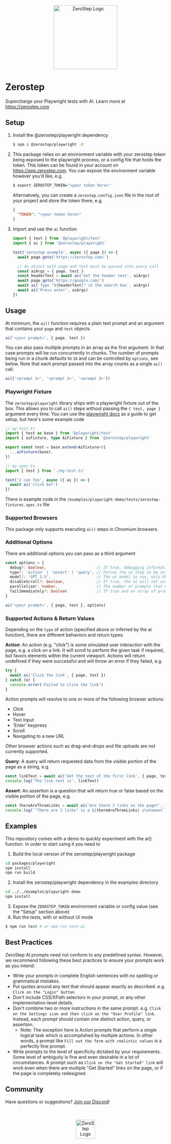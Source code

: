 <div align="center">
  <picture>
    <source
      srcset="https://github.com/zerostep-ai/zerostep/assets/1895887/4bb7ea13-100d-4fdd-84a6-657751bd2197"
      media="(prefers-color-scheme: dark)"
      height="200" width="200"
    />
    <img
      src="https://github.com/zerostep-ai/zerostep/assets/1895887/7de0b6bd-eed9-4977-b25e-495ecaf197c7"
      alt="ZeroStep Logo"
      height="200" width="200"
    />
  </picture>
</div>

# Zerostep

Supercharge your Playwright tests with AI. Learn more at https://zerostep.com

## Setup

1. Install the @zerostep/playwright dependency
   ```sh
   $ npm i @zerostep/playwright -D
   ```

2. This package relies on an environment variable with your zerostep token being exposed to
   the playwright process, or a config file that holds the token. This token can be found
   in your account on https://app.zerostep.com. You can expose the environment variable
   however you'd like, e.g.
   ```sh
   $ export ZEROSTEP_TOKEN="<your token here>"
   ```
   Alternatively, you can create a `zerostep.config.json` file in the root of your project
   and store the token there, e.g.
   ```json
   {
     "TOKEN": "<your token here>"
   }
   ```

3. Import and use the `ai` function
   ```ts
   import { test } from '@playwright/test'
   import { ai } from '@zerostep/playwright'

   test('zerostep example', async ({ page }) => {
     await page.goto('https://zerostep.com/')

     // An object with page and test must be passed into every call
     const aiArgs = { page, test }
     const headerText = await ai('Get the header text', aiArgs)
     await page.goto('https://google.com/')
     await ai(`Type "${headerText}" in the search box`, aiArgs)
     await ai('Press enter', aiArgs)
   })
   ```

## Usage

At minimum, the `ai()` function requires a plain text prompt and an argument that contains your
`page` and `test` objects.

```ts
ai('<your prompt>', { page, test })
```

You can also pass multiple prompts in an array as the first argument. In that
case prompts will be run concurrently in chunks. The number of prompts being run
in a chunk defaults to `10` and can be controlled by `options`, see below. Note
that each prompt passed into the array counts as a single `ai()` call.

```ts
ai(['<prompt 1>', '<prompt 2>', '<prompt 3>'])
```

### Playwright Fixture

The `zerostep/playwright` library ships with a playwright fixture out of the box. This allows
you to call `ai()` steps without passing the `{ test, page }` argument every time. You can
use the [playwright docs](https://playwright.dev/docs/test-fixtures#creating-a-fixture) as a guide
to get setup, but here's some example code

```ts
// my-test.ts
import { test as base } from '@playwright/test'
import { aiFixture, type AiFixture } from '@zerostep/playwright'

export const test = base.extend<AiFixture>({
  ...aiFixture(base),
})
```

```ts
// my-spec.ts
import { test } from './my-test.ts'

test('I can foo', async ({ ai }) => {
  await ai('click bar')
})
```

There is example code in the `/examples/playwright-demo/tests/zerostep-fixtures.spec.ts` file


### Supported Browsers

This package only supports executing `ai()` steps in Chromium browsers.

### Additional Options

There are additional options you can pass as a third argument

```ts
const options = {
  debug?: boolean,                      // If true, debugging information is returned from the ai() call.
  type?: 'action' | 'assert' | 'query', // Forces the ai step to be interpreted as the specified type.
  model?: 'GPT_3.5',                    // The ai model to use, only GPT_3.5 is supported
  disableScroll?: boolean,              // If true, the ai will not scroll out of view elements into view.
  parallelism?: number,                 // The number of prompts that will be run in a chunk, applies when passing an array of prompts to ai(). Defaults to 10.
  failImmediately?: boolean             // If true and an array of prompts was provided, the function will throw immediately if any prompt throws. Defaults to false.
}

ai('<your prompt>', { page, test }, options)
```

### Supported Actions & Return Values

Depending on the `type` of action (specified above or inferred by the ai function), there
are different behaviors and return types.

**Action**: An action (e.g. "click") is some simulated user interaction with the page, e.g.
a click on a link. It will scroll to perform the given task if required, but favors elements
within the current viewport. Actions will return undefined if they were successful and will
throw an error if they failed, e.g.

```ts
try {
  await ai('Click the link', { page, test })
} catch (e) {
  console.error('Failed to click the link')
}
```

Action prompts will resolve to one or more of the following browser actions:
- Click
- Hover
- Text Input
- 'Enter' keypress
- Scroll
- Navigating to a new URL

Other browser actions such as drag-and-drops and file uploads are not currently supported.

**Query**: A query will return requested data from the visible portion of the page as a string, e.g.

```ts
const linkText = await ai('Get the text of the first link', { page, test })
console.log('The link text is', linkText)
```

**Assert**: An assertion is a question that will return true or false based on the visible portion of the page, e.g.
```ts
const thereAreThreeLinks = await ai('Are there 3 links on the page?', { page, test })
console.log(`"There are 3 links" is a ${thereAreThreeLinks} statement`)
```

## Examples

This repository comes with a demo to quickly experiment with the ai() function. In order to
start using it you need to

1. Build the local version of the zerostep/playwright package
```sh
cd packages/playwright
npm install
npm run build
```
2. Install the zerostep/playwright dependency in the examples directory
```sh
cd ../../examples/playwright-demo
npm install
```
3. Expose the `ZEROSTEP_TOKEN` environment variable or config value (see the "Setup" section above)
4. Run the tests, with or without UI mode
```sh
$ npm run test # or npm run test-ui
```

## Best Practices

ZeroStep AI prompts need not conform to any predefined syntax. However, we recommend following these best practices to
ensure your prompts work as you intend:

- Write your prompts in complete English sentences with no spelling or grammatical mistakes.
- Put quotes around any text that should appear exactly as described. e.g. `Click on the "Login" button`
- Don't include CSS/XPath selectors in your prompt, or any other implementation-level details.
- Don't combine two or more instructions in the same prompt. e.g.
  `Click on the Settings icon and then click on the "User Profile" link`. Instead, each prompt should contain one
  distinct action, query, or assertion.
   - Note: The exception here is Action prompts that perform a single logical task which is accomplished by multiple
     actions. In other words, a prompt like `Fill out the form with realistic values` is a perfectly fine prompt.
- Write prompts to the level of specificity dictated by your requirements. Some level of ambiguity is fine and even
  desirable in a lot of circumstances. A prompt such as `Click on the "Get Started" link` will work even when there are
  multiple "Get Started" links on the page, or if the page is completely redesigned.

## Community

Have questions or suggestions? [Join our Discord](https://discord.gg/BcDmfWqSGe)!

<br>
<br>
<div align="center">
  <picture>
    <source
      srcset="https://github.com/zerostep-ai/zerostep/assets/1895887/74ad3b31-ac30-4376-be58-236cf1f7c033"
      media="(prefers-color-scheme: dark)"
      height="60" width="60"
    />
    <img
      src="https://github.com/zerostep-ai/zerostep/assets/1895887/9a9a848a-302c-4a6e-8f4a-dd7e7633757d"
      alt="ZeroStep Logo"
      height="60" width="60"
    />
  </picture>
</div>
